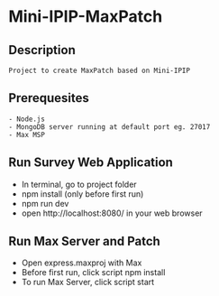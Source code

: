 # Mini-IPIP-MaxPatch

## Description
    Project to create MaxPatch based on Mini-IPIP

## Prerequesites
    - Node.js
    - MongoDB server running at default port eg. 27017
    - Max MSP

## Run Survey Web Application
 - In terminal, go to project folder
 - npm install (only before first run)
 - npm run dev
 - open http://localhost:8080/ in your web browser

## Run Max Server and Patch
 - Open express.maxproj with Max
 - Before first run, click script npm install
 - To run Max Server, click script start
